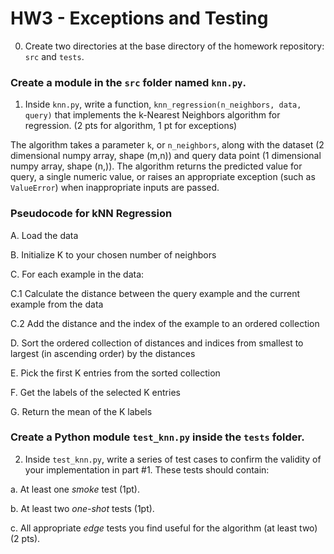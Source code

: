 # HW3 - Exceptions and Testing

0. Create two directories at the base directory of the homework repository: `src` and `tests`.

### Create a module in the `src` folder named `knn.py`.

1. Inside `knn.py`, write a function, `knn_regression(n_neighbors, data, query)` that implements the k-Nearest Neighbors algorithm for regression. (2 pts for algorithm, 1 pt for exceptions)

The algorithm takes a parameter `k`, or `n_neighbors`, along with the dataset (2 dimensional numpy array, shape (m,n)) and query data point (1 dimensional numpy array, shape (n,)). The algorithm returns the predicted value for query, a single numeric value, or raises an appropriate exception (such as `ValueError`) when inappropriate inputs are passed. 

### Pseudocode for kNN Regression

A. Load the data

B. Initialize K to your chosen number of neighbors

C. For each example in the data:

C.1 Calculate the distance between the query example and the current example from the data

C.2 Add the distance and the index of the example to an ordered collection

D. Sort the ordered collection of distances and indices from smallest to largest (in ascending order) by the distances

E. Pick the first K entries from the sorted collection

F. Get the labels of the selected K entries

G. Return the mean of the K labels

### Create a Python module `test_knn.py` inside the `tests` folder.

2. Inside `test_knn.py`, write a series of test cases to confirm the validity of your implementation in part #1. These tests should contain:

a. At least one *smoke* test (1pt).

b. At least two *one-shot* tests (1pt).

c. All appropriate *edge* tests you find useful for the algorithm (at least two) (2 pts).

